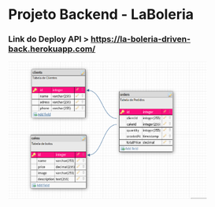 # Projeto Backend - LaBoleria

### Link do Deploy API > https://la-boleria-driven-back.herokuapp.com/

<img src="./DataBase%20-%20Model.png" alt="Estrutura do projeto" width="80%" height="50%" />